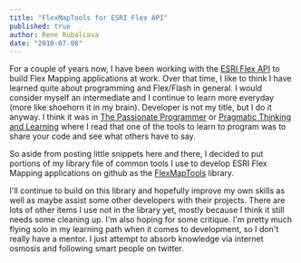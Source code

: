 ```yaml
---
title: "FlexMapTools for ESRI Flex API"
published: true
author: Rene Rubalcava
date: "2010-07-08"
---
```


For a couple of years now, I have been working with the [ESRI Flex API](http://help.arcgis.com/en/webapi/flex/index.html) to build Flex Mapping applications at work. Over that time, I like to think I have learned quite about programming and Flex/Flash in general. I would consider myself an intermediate and I continue to learn more everyday (more like shoehorn it in my brain). Developer is not my title, but I do it anyway. I think it was in [The Passionate Programmer](http://www.amazon.com/Passionate-Programmer-Remarkable-Development-Pragmatic/dp/1934356344%3FSubscriptionId%3DAKIAJNGGIQXXQR6D2LMA%26tag%3Damazonshowcase-20%26linkCode%3Dxm2%26camp%3D2025%26creative%3D165953%26creativeASIN%3D1934356344) or [Pragmatic Thinking and Learning](http://www.amazon.com/Pragmatic-Thinking-Learning-Refactor-Programmers/dp/1934356050/ref=sr_1_1?ie=UTF8&s=books&qid=1278560654&sr=1-1) where I read that one of the tools to learn to program was to share your code and see what others have to say.

So aside from posting little snippets here and there, I decided to put portions of my library file of common tools I use to develop ESRI Flex Mapping applications on github as the [FlexMapTools](http://github.com/odoe/FlexMapTools) library.

I'll continue to build on this library and hopefully improve my own skills as well as maybe assist some other developers with their projects. There are lots of other items I use not in the library yet, mostly because I think it still needs some cleaning up. I'm also hoping for some critique. I'm pretty much flying solo in my learning path when it comes to development, so I don't really have a mentor. I just attempt to absorb knowledge via internet osmosis and following smart people on twitter.
